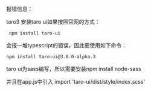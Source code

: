 报错信息：

taro3 安装taro ui如果按照官网的方式：

```
 npm install taro-ui 
```

会报一堆typescript的错误，因此要使用如下命令：

```
npm install taro-ui@3.0.0-alpha.3
```





taro ui为sass编写，所以需要安装npm install node-sass

并且在app.js中引入 import 'taro-ui/dist/style/index.scss'

